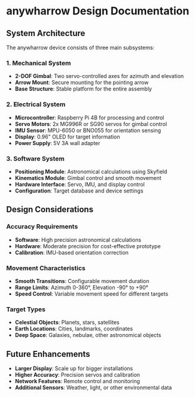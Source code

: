 # anywharrow Design Documentation

## System Architecture

The anywharrow device consists of three main subsystems:

### 1. Mechanical System
- **2-DOF Gimbal**: Two servo-controlled axes for azimuth and elevation
- **Arrow Mount**: Secure mounting for the pointing arrow
- **Base Structure**: Stable platform for the entire assembly

### 2. Electrical System
- **Microcontroller**: Raspberry Pi 4B for processing and control
- **Servo Motors**: 2x MG996R or SG90 servos for gimbal control
- **IMU Sensor**: MPU-6050 or BNO055 for orientation sensing
- **Display**: 0.96" OLED for target information
- **Power Supply**: 5V 3A wall adapter

### 3. Software System
- **Positioning Module**: Astronomical calculations using Skyfield
- **Kinematics Module**: Gimbal control and smooth movement
- **Hardware Interface**: Servo, IMU, and display control
- **Configuration**: Target database and device settings

## Design Considerations

### Accuracy Requirements
- **Software**: High precision astronomical calculations
- **Hardware**: Moderate precision for cost-effective prototype
- **Calibration**: IMU-based orientation correction

### Movement Characteristics
- **Smooth Transitions**: Configurable movement duration
- **Range Limits**: Azimuth 0-360°, Elevation -90° to +90°
- **Speed Control**: Variable movement speed for different targets

### Target Types
- **Celestial Objects**: Planets, stars, satellites
- **Earth Locations**: Cities, landmarks, coordinates
- **Deep Space**: Galaxies, nebulae, other astronomical objects

## Future Enhancements
- **Larger Display**: Scale up for bigger installations
- **Higher Accuracy**: Precision servos and calibration
- **Network Features**: Remote control and monitoring
- **Additional Sensors**: Weather, light, or other environmental data
